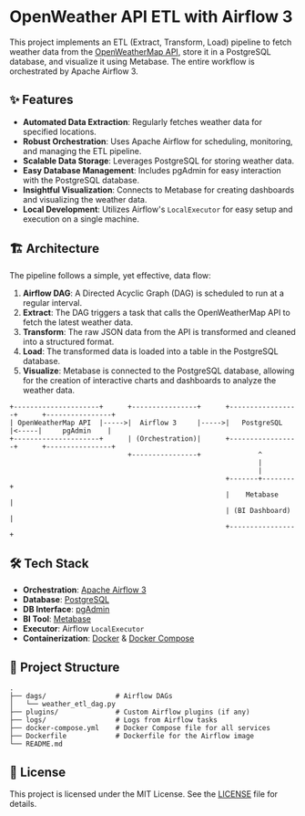 # OpenWeather API ETL with Airflow 3

This project implements an ETL (Extract, Transform, Load) pipeline to fetch weather data from the [OpenWeatherMap API](https://openweathermap.org/api), store it in a PostgreSQL database, and visualize it using Metabase. The entire workflow is orchestrated by Apache Airflow 3.

## ✨ Features

- **Automated Data Extraction**: Regularly fetches weather data for specified locations.
- **Robust Orchestration**: Uses Apache Airflow for scheduling, monitoring, and managing the ETL pipeline.
- **Scalable Data Storage**: Leverages PostgreSQL for storing weather data.
- **Easy Database Management**: Includes pgAdmin for easy interaction with the PostgreSQL database.
- **Insightful Visualization**: Connects to Metabase for creating dashboards and visualizing the weather data.
- **Local Development**: Utilizes Airflow's `LocalExecutor` for easy setup and execution on a single machine.

## 🏗️ Architecture

The pipeline follows a simple, yet effective, data flow:

1.  **Airflow DAG**: A Directed Acyclic Graph (DAG) is scheduled to run at a regular interval.
2.  **Extract**: The DAG triggers a task that calls the OpenWeatherMap API to fetch the latest weather data.
3.  **Transform**: The raw JSON data from the API is transformed and cleaned into a structured format.
4.  **Load**: The transformed data is loaded into a table in the PostgreSQL database.
5.  **Visualize**: Metabase is connected to the PostgreSQL database, allowing for the creation of interactive charts and dashboards to analyze the weather data.

```
+---------------------+      +----------------+      +-----------------+      +----------------+
| OpenWeatherMap API  |----->|  Airflow 3     |----->|   PostgreSQL    |<-----|     pgAdmin    |
+---------------------+      | (Orchestration)|      +-----------------+      +----------------+
                             +----------------+              ^
                                                             |
                                                             |
                                                     +-------+--------+
                                                     |    Metabase    |
                                                     | (BI Dashboard) |
                                                     +----------------+
```

## 🛠️ Tech Stack

- **Orchestration**: [Apache Airflow 3](https://airflow.apache.org/)
- **Database**: [PostgreSQL](https://www.postgresql.org/)
- **DB Interface**: [pgAdmin](https://www.pgadmin.org/)
- **BI Tool**: [Metabase](https://www.metabase.com/)
- **Executor**: Airflow `LocalExecutor`
- **Containerization**: [Docker](https://www.docker.com/) & [Docker Compose](https://docs.docker.com/compose/)

## 📁 Project Structure

```
.
├── dags/                 # Airflow DAGs
│   └── weather_etl_dag.py
├── plugins/              # Custom Airflow plugins (if any)
├── logs/                 # Logs from Airflow tasks
├── docker-compose.yml    # Docker Compose file for all services
├── Dockerfile            # Dockerfile for the Airflow image
└── README.md
```

## 📄 License

This project is licensed under the MIT License. See the [LICENSE](LICENSE) file for details.
